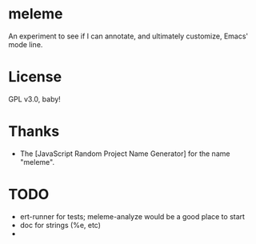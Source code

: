 # meleme

An experiment to see if I can annotate, and ultimately customize,
Emacs' mode line.

# License

GPL v3.0, baby!

# Thanks

* The [JavaScript Random Project Name Generator] for the name "meleme".

[0]: http://mrsharpoblunto.github.io/foswig.js/

# TODO

- ert-runner for tests; meleme-analyze would be a good place to start
- doc for strings (%e, etc)
-

